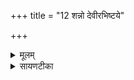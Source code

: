 +++
title = "12 शन्नो देवीरभिष्टये"

+++
<details><summary>मूलम्</summary>

शन्नो॑ दे॒वीर॒भिष्ट॑ये ।  
आपो॑ भवन्तु पी॒तये᳚ ।  
शय्ँयोर॒भिस्र॑वन्तु नः ।  


</details>

<details><summary>सायणटीका</summary>

12द्वादशीमाह - देवीः द्योतमाना आपः नोऽस्माकं अभिष्टये अपेक्षिताय पानाय शं शान्ता भवन्तु ॥ नोऽस्मान्मति शं सुखहेतवः योः दुःखवियोजिकाश्च सत्यः अभिस्रवन्तु अभितः प्रवहन्तु ॥॥


</details>

